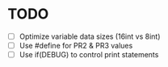 # TODO

- [ ] Optimize variable data sizes (16int vs 8int)
- [ ] Use #define for PR2 & PR3 values
- [ ] Use if(DEBUG) to control print statements

